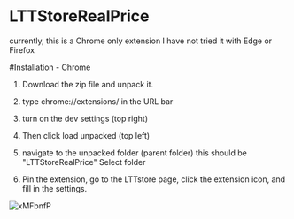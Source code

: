 # LTTStoreRealPrice

currently, this is a Chrome only extension I have not tried it with Edge or Firefox 

#Installation - Chrome

1. Download the zip file and unpack it.

2. type chrome://extensions/ in the URL bar

3. turn on the dev settings (top right)

4. Then click load unpacked (top left)

5. navigate to the unpacked folder (parent folder) this should be "LTTStoreRealPrice" Select folder

6. Pin the extension, go to the LTTstore page, click the extension icon, and fill in the settings.

![xMFbnfP](https://github.com/highfly117/LTTStoreRealPrice/assets/32913685/f8190cd6-c5fe-4138-b12d-9fefdb105ac3)
